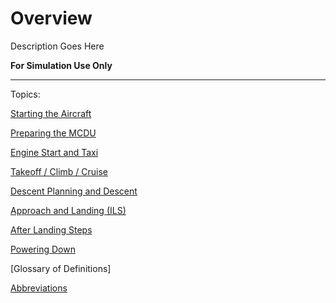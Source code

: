# Overview

Description Goes Here

**For Simulation Use Only**

---

Topics:

[Starting the Aircraft](starting-the-aircraft.md)

[Preparing the MCDU](preparing-mcdu.md)

[Engine Start and Taxi](engine-start-taxi.md)

[Takeoff / Climb / Cruise](takeoff-climb-cruise.md)

[Descent Planning and Descent](descent.md#descent-planning-and-descent)

[Approach and Landing (ILS)](landing.md)

[After Landing Steps](after-landing.md)

[Powering Down](powering-down.md)

[Glossary of Definitions]

[Abbreviations](abbreviations.md)

